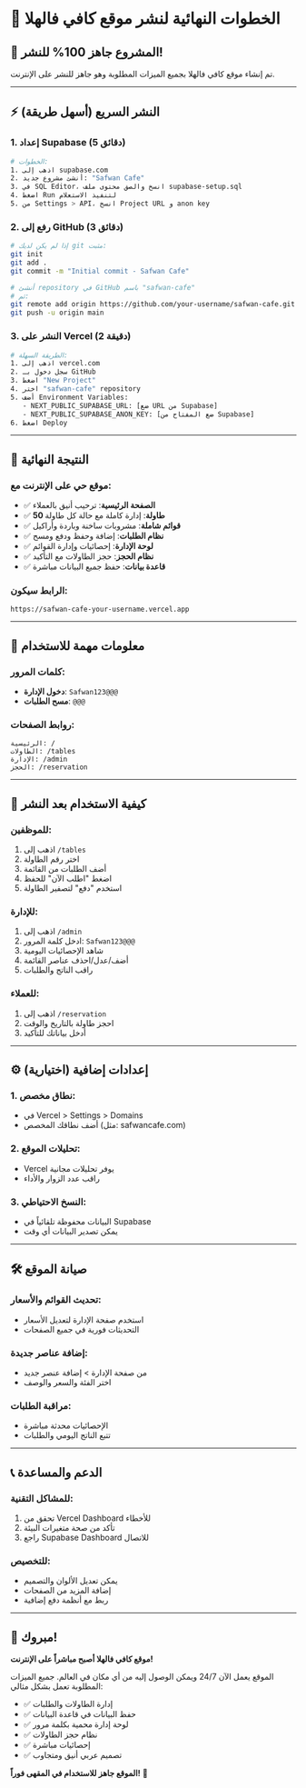 # 🎯 الخطوات النهائية لنشر موقع كافي فالهلا

## 🚀 المشروع جاهز 100% للنشر!

تم إنشاء موقع كافي فالهلا بجميع الميزات المطلوبة وهو جاهز للنشر على الإنترنت.

---

## ⚡ النشر السريع (أسهل طريقة)

### 1. إعداد Supabase (5 دقائق)
```bash
# الخطوات:
1. اذهب إلى supabase.com
2. أنشئ مشروع جديد: "Safwan Cafe"  
3. في SQL Editor، انسخ والصق محتوى ملف supabase-setup.sql
4. اضغط Run لتنفيذ الاستعلام
5. من Settings > API، انسخ Project URL و anon key
```

### 2. رفع إلى GitHub (3 دقائق)
```bash
# إذا لم يكن لديك git مثبت:
git init
git add .
git commit -m "Initial commit - Safwan Cafe"

# أنشئ repository في GitHub باسم "safwan-cafe"
# ثم:
git remote add origin https://github.com/your-username/safwan-cafe.git
git push -u origin main
```

### 3. النشر على Vercel (2 دقيقة)
```bash
# الطريقة السهلة:
1. اذهب إلى vercel.com
2. سجل دخول بـ GitHub
3. اضغط "New Project"
4. اختر "safwan-cafe" repository
5. أضف Environment Variables:
   - NEXT_PUBLIC_SUPABASE_URL: [ضع URL من Supabase]
   - NEXT_PUBLIC_SUPABASE_ANON_KEY: [ضع المفتاح من Supabase]
6. اضغط Deploy
```

---

## 🎉 النتيجة النهائية

### موقع حي على الإنترنت مع:
- ✅ **الصفحة الرئيسية**: ترحيب أنيق بالعملاء
- ✅ **50 طاولة**: إدارة كاملة مع حالة كل طاولة
- ✅ **قوائم شاملة**: مشروبات ساخنة وباردة وأراكيل
- ✅ **نظام الطلبات**: إضافة وحفظ ودفع ومسح
- ✅ **لوحة الإدارة**: إحصائيات وإدارة القوائم
- ✅ **نظام الحجز**: حجز الطاولات مع التأكيد
- ✅ **قاعدة بيانات**: حفظ جميع البيانات مباشرة

### الرابط سيكون:
```
https://safwan-cafe-your-username.vercel.app
```

---

## 🔐 معلومات مهمة للاستخدام

### كلمات المرور:
- **دخول الإدارة**: `Safwan123@@@`
- **مسح الطلبات**: `@@@`

### روابط الصفحات:
```
الرئيسية: /
الطاولات: /tables
الإدارة: /admin  
الحجز: /reservation
```

---

## 📱 كيفية الاستخدام بعد النشر

### للموظفين:
1. اذهب إلى `/tables`
2. اختر رقم الطاولة
3. أضف الطلبات من القائمة
4. اضغط "اطلب الآن" للحفظ
5. استخدم "دفع" لتصفير الطاولة

### للإدارة:
1. اذهب إلى `/admin`
2. ادخل كلمة المرور: `Safwan123@@@`
3. شاهد الإحصائيات اليومية
4. أضف/عدل/احذف عناصر القائمة
5. راقب الناتج والطلبات

### للعملاء:
1. اذهب إلى `/reservation`
2. احجز طاولة بالتاريخ والوقت
3. أدخل بياناتك للتأكيد

---

## ⚙️ إعدادات إضافية (اختيارية)

### 1. نطاق مخصص:
- في Vercel > Settings > Domains
- أضف نطاقك المخصص (مثل: safwancafe.com)

### 2. تحليلات الموقع:
- Vercel يوفر تحليلات مجانية
- راقب عدد الزوار والأداء

### 3. النسخ الاحتياطي:
- البيانات محفوظة تلقائياً في Supabase
- يمكن تصدير البيانات أي وقت

---

## 🛠️ صيانة الموقع

### تحديث القوائم والأسعار:
- استخدم صفحة الإدارة لتعديل الأسعار
- التحديثات فورية في جميع الصفحات

### إضافة عناصر جديدة:
- من صفحة الإدارة > إضافة عنصر جديد
- اختر الفئة والسعر والوصف

### مراقبة الطلبات:
- الإحصائيات محدثة مباشرة
- تتبع الناتج اليومي والطلبات

---

## 📞 الدعم والمساعدة

### للمشاكل التقنية:
1. تحقق من Vercel Dashboard للأخطاء
2. تأكد من صحة متغيرات البيئة
3. راجع Supabase Dashboard للاتصال

### للتخصيص:
- يمكن تعديل الألوان والتصميم
- إضافة المزيد من الصفحات
- ربط مع أنظمة دفع إضافية

---

## 🎊 مبروك!

**موقع كافي فالهلا أصبح مباشراً على الإنترنت!**

الموقع يعمل الآن 24/7 ويمكن الوصول إليه من أي مكان في العالم. جميع الميزات المطلوبة تعمل بشكل مثالي:

- ✅ إدارة الطاولات والطلبات
- ✅ حفظ البيانات في قاعدة البيانات
- ✅ لوحة إدارة محمية بكلمة مرور
- ✅ نظام حجز الطاولات
- ✅ إحصائيات مباشرة
- ✅ تصميم عربي أنيق ومتجاوب

**الموقع جاهز للاستخدام في المقهى فوراً!** 🎉